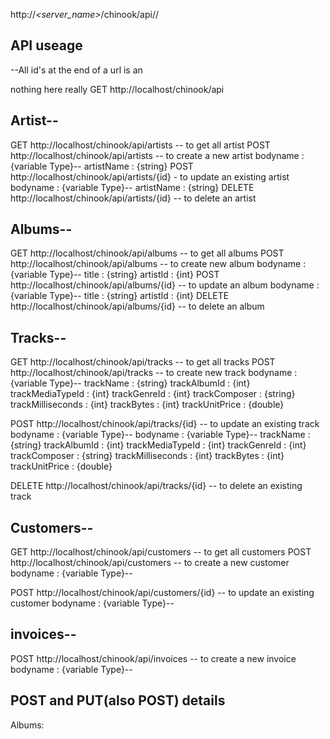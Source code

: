 


http://_<server_name>_/chinook/api/_<collection>_/_<id>_

## API useage
--All id's at the end of a url is an <int>


nothing here really
GET http://localhost/chinook/api

## Artist--
GET http://localhost/chinook/api/artists -- to get all artist
POST http://localhost/chinook/api/artists -- to create a new artist
bodyname : {variable Type}--
artistName : {string}
POST http://localhost/chinook/api/artists/{id} - to update an existing artist
bodyname : {variable Type}--
artistName : {string}
DELETE http://localhost/chinook/api/artists/{id} -- to delete an artist

## Albums--
GET http://localhost/chinook/api/albums -- to get all albums
POST http://localhost/chinook/api/albums -- to create new album
bodyname : {variable Type}--
title : {string}
artistId : {int}
POST http://localhost/chinook/api/albums/{id} -- to update an album
bodyname : {variable Type}--
title : {string}
artistId : {int}
DELETE http://localhost/chinook/api/albums/{id} -- to delete an album

## Tracks--
GET http://localhost/chinook/api/tracks -- to get all tracks
POST http://localhost/chinook/api/tracks -- to create new track
bodyname : {variable Type}--
trackName : {string}
trackAlbumId : {int}
trackMediaTypeId : {int}
trackGenreId : {int}
trackComposer : {string}
trackMilliseconds : {int}
trackBytes : {int}
trackUnitPrice : {double}

POST http://localhost/chinook/api/tracks/{id} -- to update an existing track
bodyname : {variable Type}--
bodyname : {variable Type}--
trackName : {string}
trackAlbumId : {int}
trackMediaTypeId : {int}
trackGenreId : {int}
trackComposer : {string}
trackMilliseconds : {int}
trackBytes : {int}
trackUnitPrice : {double}

DELETE http://localhost/chinook/api/tracks/{id} -- to delete an existing track

## Customers--
GET http://localhost/chinook/api/customers -- to get all customers
POST http://localhost/chinook/api/customers -- to create a new customer
bodyname : {variable Type}--

POST http://localhost/chinook/api/customers/{id} -- to update an existing customer
bodyname : {variable Type}--

## invoices--
POST http://localhost/chinook/api/invoices -- to create a new invoice
bodyname : {variable Type}--





## POST and PUT(also POST) details

Albums:
